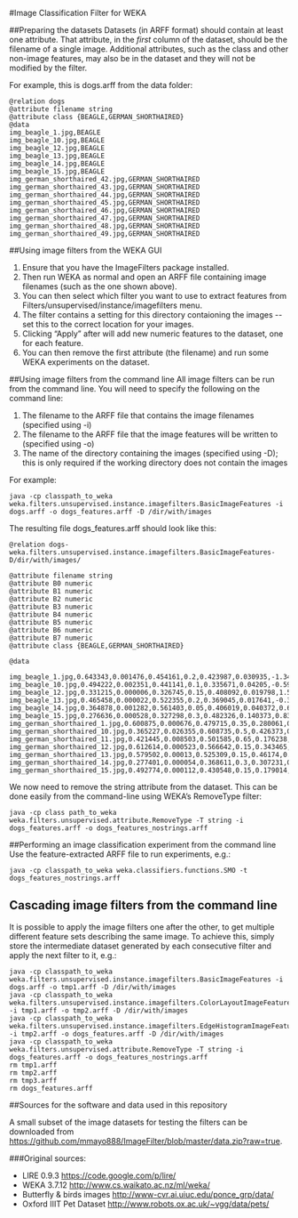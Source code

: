 #Image Classification Filter for WEKA

##Preparing the datasets
Datasets (in ARFF format) should contain at least one attribute.
That attribute, in the *first* column of the dataset, should be the filename of a single image.
Additional attributes, such as the class and other non-image features, may also be in the dataset and they will not be modified by the filter.

For example, this is dogs.arff from the data folder:
````
@relation dogs
@attribute filename string
@attribute class {BEAGLE,GERMAN_SHORTHAIRED}
@data
img_beagle_1.jpg,BEAGLE
img_beagle_10.jpg,BEAGLE
img_beagle_12.jpg,BEAGLE
img_beagle_13.jpg,BEAGLE
img_beagle_14.jpg,BEAGLE
img_beagle_15.jpg,BEAGLE
img_german_shorthaired_42.jpg,GERMAN_SHORTHAIRED
img_german_shorthaired_43.jpg,GERMAN_SHORTHAIRED
img_german_shorthaired_44.jpg,GERMAN_SHORTHAIRED
img_german_shorthaired_45.jpg,GERMAN_SHORTHAIRED
img_german_shorthaired_46.jpg,GERMAN_SHORTHAIRED
img_german_shorthaired_47.jpg,GERMAN_SHORTHAIRED
img_german_shorthaired_48.jpg,GERMAN_SHORTHAIRED
img_german_shorthaired_49.jpg,GERMAN_SHORTHAIRED
````

##Using image filters from the WEKA GUI

1. Ensure that you have the ImageFilters package installed.
2. Then run WEKA as normal and open an ARFF file containing image filenames (such as the one shown above).
3. You can then select which filter you want to use to extract features from Filters/unsupervised/instance/imagefilters menu.
4. The filter contains a setting for this directory contaioning the images -- set this to the correct location for your images.
5. Clicking “Apply” after will add new numeric features to the dataset, one for each feature.
6. You can then remove the first attribute (the filename) and run some WEKA experiments on the dataset.

##Using image filters from the command line
All image filters can be run from the command line.
You will need to specify the following on the command line:

1. The filename to the ARFF file that contains the image filenames (specified using -i)
2. The filename to the ARFF file that the image features will be written to (specified using -o)
3. The name of the directory containing the images (specified using -D); this is only required if the working directory does not contain the images

For example:
````
java -cp classpath_to_weka weka.filters.unsupervised.instance.imagefilters.BasicImageFeatures -i dogs.arff -o dogs_features.arff -D /dir/with/images
````

The resulting file dogs_features.arff should look like this:
````
@relation dogs-weka.filters.unsupervised.instance.imagefilters.BasicImageFeatures-D/dir/with/images/

@attribute filename string
@attribute B0 numeric
@attribute B1 numeric
@attribute B2 numeric
@attribute B3 numeric
@attribute B4 numeric
@attribute B5 numeric
@attribute B6 numeric
@attribute B7 numeric
@attribute class {BEAGLE,GERMAN_SHORTHAIRED}

@data

img_beagle_1.jpg,0.643343,0.001476,0.454161,0.2,0.423987,0.030935,-1.343615,0.014667,BEAGLE
img_beagle_10.jpg,0.494222,0.002351,0.441141,0.1,0.335671,0.04205,-0.598587,0.006612,BEAGLE
img_beagle_12.jpg,0.331215,0.000006,0.326745,0.15,0.408092,0.019798,1.555223,0.012856,BEAGLE
img_beagle_13.jpg,0.465458,0.000022,0.522355,0.2,0.369045,0.017641,-0.303355,0.006667,BEAGLE
img_beagle_14.jpg,0.364878,0.001282,0.561403,0.05,0.406019,0.040372,0.669394,0.005801,BEAGLE
img_beagle_15.jpg,0.276636,0.000528,0.327298,0.3,0.482326,0.140373,0.835263,0.007303,BEAGLE
img_german_shorthaired_1.jpg,0.600875,0.000676,0.479715,0.35,0.280061,0.105351,-0.580938,0.00561,GERMAN_SHORTHAIRED
img_german_shorthaired_10.jpg,0.365227,0.026355,0.608735,0.5,0.426373,0.107652,0.681518,0.007427,GERMAN_SHORTHAIRED
img_german_shorthaired_11.jpg,0.421445,0.008503,0.501585,0.65,0.176238,0.097867,0.618,0.005207,GERMAN_SHORTHAIRED
img_german_shorthaired_12.jpg,0.612614,0.000523,0.566642,0.15,0.343465,0.065314,-0.452935,0.005825,GERMAN_SHORTHAIRED
img_german_shorthaired_13.jpg,0.579502,0.00013,0.525309,0.15,0.46174,0.065948,-0.639345,0.006653,GERMAN_SHORTHAIRED
img_german_shorthaired_14.jpg,0.277401,0.000054,0.368611,0.3,0.307231,0.101645,1.745103,0.010519,GERMAN_SHORTHAIRED
img_german_shorthaired_15.jpg,0.492774,0.000112,0.430548,0.15,0.179014,0.050152,-0.776866,0.010237,GERMAN_SHORTHAIRED
````

We now need to remove the string attribute from the dataset. 
This can be done easily from the command-line using WEKA’s RemoveType filter:
````
java -cp class path_to_weka weka.filters.unsupervised.attribute.RemoveType -T string -i dogs_features.arff -o dogs_features_nostrings.arff
````

##Performing an image classification experiment from the command line
Use the feature-extracted ARFF file to run experiments, e.g.:

````
java -cp classpath_to_weka weka.classifiers.functions.SMO -t dogs_features_nostrings.arff
````

## Cascading image filters from the command line
It is possible to apply the image filters one after the other, to get multiple different feature sets describing the same image.
To achieve this, simply store the intermediate dataset generated by each consecutive filter and apply the next filter to it, e.g.:
````
java -cp classpath_to_weka weka.filters.unsupervised.instance.imagefilters.BasicImageFeatures -i dogs.arff -o tmp1.arff -D /dir/with/images
java -cp classpath_to_weka weka.filters.unsupervised.instance.imagefilters.ColorLayoutImageFeatures -i tmp1.arff -o tmp2.arff -D /dir/with/images
java -cp classpath_to_weka weka.filters.unsupervised.instance.imagefilters.EdgeHistogramImageFeatures -i tmp2.arff -o dogs_features.arff -D /dir/with/images
java -cp classpath_to_weka weka.filters.unsupervised.attribute.RemoveType -T string -i dogs_features.arff -o dogs_features_nostrings.arff
rm tmp1.arff
rm tmp2.arff
rm tmp3.arff
rm dogs_features.arff
````


##Sources for the software and data used in this repository

A small subset of the image datasets for testing the filters can be downloaded from https://github.com/mmayo888/ImageFilter/blob/master/data.zip?raw=true.

###Original sources:
* LIRE 0.9.3 https://code.google.com/p/lire/
* WEKA 3.7.12 http://www.cs.waikato.ac.nz/ml/weka/
* Butterfly & birds images http://www-cvr.ai.uiuc.edu/ponce_grp/data/
* Oxford IIIT Pet Dataset http://www.robots.ox.ac.uk/~vgg/data/pets/
